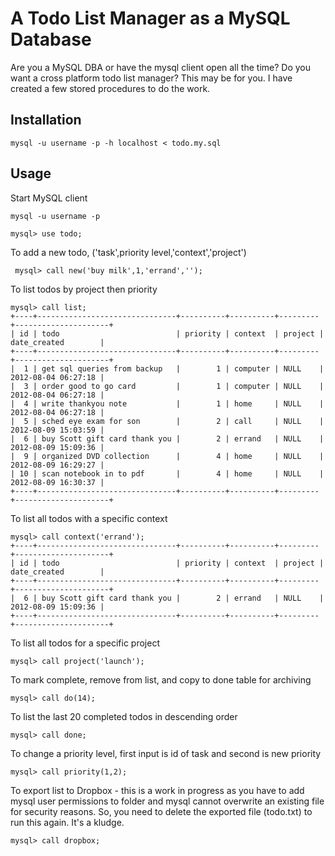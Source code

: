 A Todo List Manager as a MySQL Database
=======================================

Are you a MySQL DBA or have the mysql client open all the time? Do you want a cross 
platform todo list manager?  This may be for you. I have created a few 
stored procedures to do the work. 

Installation
------------

	mysql -u username -p -h localhost < todo.my.sql

Usage
-----

Start MySQL client

	mysql -u username -p
	
	mysql> use todo;

To add a new todo, ('task',priority level,'context','project')
	
	 mysql> call new('buy milk',1,'errand','');

To list todos by project then priority
	
	mysql> call list;
	+----+-------------------------------+----------+----------+---------+---------------------+
	| id | todo                          | priority | context  | project | date_created        |
	+----+-------------------------------+----------+----------+---------+---------------------+
	|  1 | get sql queries from backup   |        1 | computer | NULL    | 2012-08-04 06:27:18 |
	|  3 | order good to go card         |        1 | computer | NULL    | 2012-08-04 06:27:18 |
	|  4 | write thankyou note           |        1 | home     | NULL    | 2012-08-04 06:27:18 |
	|  5 | sched eye exam for son        |        2 | call     | NULL    | 2012-08-09 15:03:59 |
	|  6 | buy Scott gift card thank you |        2 | errand   | NULL    | 2012-08-09 15:09:36 |
	|  9 | organized DVD collection      |        4 | home     | NULL    | 2012-08-09 16:29:27 |
	| 10 | scan notebook in to pdf       |        4 | home     | NULL    | 2012-08-09 16:30:37 |
	+----+-------------------------------+----------+----------+---------+---------------------+
	
To list all todos with a specific context
	
	mysql> call context('errand');
	+----+-------------------------------+----------+----------+---------+---------------------+
	| id | todo                          | priority | context  | project | date_created        |
	+----+-------------------------------+----------+----------+---------+---------------------+
	|  6 | buy Scott gift card thank you |        2 | errand   | NULL    | 2012-08-09 15:09:36 |
	+----+-------------------------------+----------+----------+---------+---------------------+


To list all todos for a specific project
	
	mysql> call project('launch');
	
To mark complete, remove from list, and copy to done table for archiving	
	
	mysql> call do(14);

To list the last 20 completed todos in descending order

	mysql> call done;
	
To change a priority level, first input is id of task and second is new priority

	mysql> call priority(1,2);
	
To export list to Dropbox - this is a work in progress as you have to add mysql user permissions to folder and mysql cannot overwrite an existing file for security reasons.  So, you need to delete the exported file (todo.txt) to run this again. It's a kludge.

	mysql> call dropbox;
	





